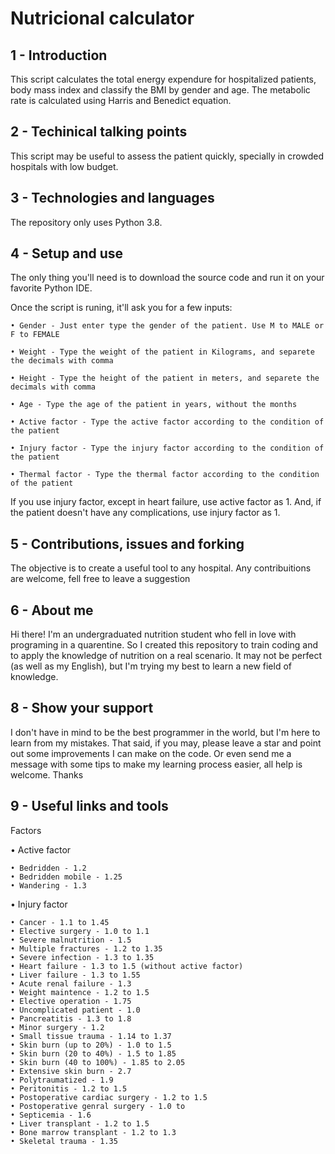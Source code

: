 # Nutricional calculator

## 1 - Introduction

This script calculates the total energy expendure for hospitalized patients, body mass index and classify the BMI by gender and age. The metabolic rate is calculated using Harris and Benedict equation.

## 2 - Techinical talking points

This script may be useful to assess the patient quickly, specially in crowded hospitals with low budget.

## 3 - Technologies and languages

The repository only uses Python 3.8.

## 4 - Setup and use

The only thing you'll need is to download the source code and run it on your favorite Python IDE.

Once the script is runing, it'll ask you for a few inputs:

    • Gender - Just enter type the gender of the patient. Use M to MALE or F to FEMALE

    • Weight - Type the weight of the patient in Kilograms, and separete the decimals with comma

    • Height - Type the height of the patient in meters, and separete the decimals with comma

    • Age - Type the age of the patient in years, without the months

    • Active factor - Type the active factor according to the condition of the patient

    • Injury factor - Type the injury factor according to the condition of the patient

    • Thermal factor - Type the thermal factor according to the condition of the patient


If you use injury factor, except in heart failure, use active factor as 1. And, if the patient doesn't have any complications, use injury factor as 1.

## 5 - Contributions, issues and forking

The objective is to create a useful tool to any hospital. Any contribuitions are welcome, fell free to leave a suggestion

## 6 - About me

Hi there! I'm an undergraduated nutrition student who fell in love with programing in a quarentine. So I created this repository to train coding and to apply the knowledge of nutrition on a real scenario. It may not be perfect (as well as my English), but I'm trying my best to learn a new field of knowledge.

## 8 - Show your support

I don't have in mind to be the best programmer in the world, but I'm here to learn from my mistakes. That said, if you may, please leave a star and point out some improvements I can make on the code. Or even send me a message with some tips to make my learning process easier, all help is welcome. Thanks


## 9 - Useful links and tools
Factors

• Active factor

    • Bedridden - 1.2
    • Bedridden mobile - 1.25
    • Wandering - 1.3


• Injury factor

    • Cancer - 1.1 to 1.45
    • Elective surgery - 1.0 to 1.1
    • Severe malnutrition - 1.5
    • Multiple fractures - 1.2 to 1.35
    • Severe infection - 1.3 to 1.35
    • Heart failure - 1.3 to 1.5 (without active factor)
    • Liver failure - 1.3 to 1.55
    • Acute renal failure - 1.3
    • Weight maintence - 1.2 to 1.5
    • Elective operation - 1.75
    • Uncomplicated patient - 1.0
    • Pancreatitis - 1.3 to 1.8
    • Minor surgery - 1.2
    • Small tissue trauma - 1.14 to 1.37
    • Skin burn (up to 20%) - 1.0 to 1.5
    • Skin burn (20 to 40%) - 1.5 to 1.85
    • Skin burn (40 to 100%) - 1.85 to 2.05
    • Extensive skin burn - 2.7
    • Polytraumatized - 1.9
    • Peritonitis - 1.2 to 1.5
    • Postoperative cardiac surgery - 1.2 to 1.5
    • Postoperative genral surgery - 1.0 to
    • Septicemia - 1.6
    • Liver transplant - 1.2 to 1.5
    • Bone marrow transplant - 1.2 to 1.3
    • Skeletal trauma - 1.35
